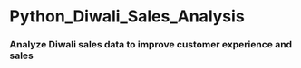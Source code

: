 # Python_Diwali_Sales_Analysis
 ### Analyze Diwali sales data to improve customer experience and sales

